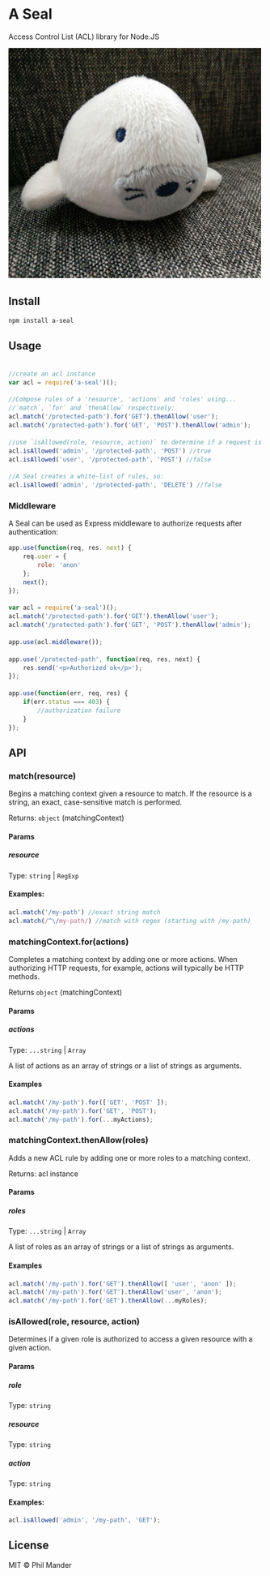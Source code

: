 # A Seal

Access Control List (ACL) library for Node.JS

<img src="mark-spencer.jpg" width="500">

## Install
```
npm install a-seal
```

## Usage

```javascript

//create an acl instance
var acl = require('a-seal')();

//Compose rules of a 'resource', 'actions' and 'roles' using...
//`match`, `for` and `thenAllow` respectively:
acl.match('/protected-path').for('GET').thenAllow('user');
acl.match('/protected-path').for('GET', 'POST').thenAllow('admin');

//use `isAllowed(role, resource, action)` to determine if a request is allowed to access the resource with a given action:
acl.isAllowed('admin', '/protected-path', 'POST') //true
acl.isAllowed('user', '/protected-path', 'POST') //false

//A Seal creates a white-list of rules, so:
acl.isAllowed('admin', '/protected-path', 'DELETE') //false
```

### Middleware

A Seal can be used as Express middleware to authorize requests after authentication:

```javascript
app.use(function(req, res. next) {    
    req.user = {
        role: 'anon'
    };
    next();
});

var acl = require('a-seal')();
acl.match('/protected-path').for('GET').thenAllow('user');
acl.match('/protected-path').for('GET', 'POST').thenAllow('admin');

app.use(acl.middleware());

app.use('/protected-path', function(req, res, next) {
    res.send('<p>Authorized ok</p>');
});

app.use(function(err, req, res) {
    if(err.status === 403) {
        //authorization failure
    }
});
```

## API

### match(resource)

Begins a matching context given a resource to match. If the resource is a string, an exact, case-sensitive 
match is performed.

Returns: `object` (matchingContext)

#### Params
##### resource

Type: `string` | `RegExp`

#### Examples:

```javascript
acl.match('/my-path') //exact string match
acl.match(/^\/my-path/) //match with regex (starting with /my-path)
```

### matchingContext.for(actions)

Completes a matching context by adding one or more actions. When authorizing HTTP requests, for example, actions will 
typically be HTTP methods.

Returns `object` (matchingContext)

#### Params
##### actions

Type: `...string` | `Array`

A list of actions as an array of strings or a list of strings as arguments.

#### Examples

```javascript
acl.match('/my-path').for(['GET', 'POST' ]);
acl.match('/my-path').for('GET', 'POST');
acl.match('/my-path').for(...myActions);
```

### matchingContext.thenAllow(roles)

Adds a new ACL rule by adding one or more roles to a matching context.

Returns: acl instance

#### Params
##### roles

Type: `...string` | `Array`

A list of roles as an array of strings or a list of strings as arguments.

#### Examples

```javascript
acl.match('/my-path').for('GET').thenAllow([ 'user', 'anon' ]);
acl.match('/my-path').for('GET').thenAllow('user', 'anon');
acl.match('/my-path').for('GET').thenAllow(...myRoles);
```

### isAllowed(role, resource, action)

Determines if a given role is authorized to access a given resource with a given action.

#### Params
##### role

Type: `string`

##### resource 

Type: `string`

##### action

Type: `string`

#### Examples:

```javascript
acl.isAllowed('admin', '/my-path', 'GET');
```

## License

MIT © Phil Mander
